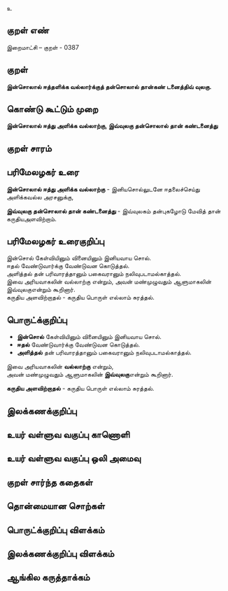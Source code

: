 உ

## குறள் எண் 

இறைமாட்சி – குறள் - 0387  

## குறள் 

**இன்சொலால் ஈத்தளிக்க வல்லார்க்குத் தன்சொலால் 
தான்கண் டனைத்திவ் வுலகு.**

## கொண்டு கூட்டும் முறை

**இன்சொலால் ஈத்து அளிக்க வல்லாற்கு, இவ்வுலகு தன்சொலால் தான் கண்டனைத்து**

## குறள் சாரம் 


## பரிமேலழகர் உரை

**இன்சொலால் ஈத்து அளிக்க வல்லாற்கு** - இனியசொல்லுடனே ஈதலைச்செய்து அளிக்கவல்ல அரசனுக்கு,  

**இவ்வுலகு தன்சொலால் தான் கண்டனைத்து** - இவ்வுலகம் தன்புகழோடு மேவித் தான் கருதியஅளவிற்றாம். 

## பரிமேலழகர் உரைகுறிப்பு   

இன்சொல் கேள்வியினும் வினையினும் இனியவாய சொல்.  
ஈதல் வேண்டுவார்க்கு வேண்டுவன கொடுத்தல்.  
அளித்தல் தன் பரிவாரத்தானும் பகைவரானும் நலிவுபடாமல்காத்தல்.  
இவை அரியவாகலின் வல்லாற்கு என்றும், அவன் மண்முழுவதும் ஆளுமாகலின் இவ்வுலகுஎன்றும் கூறினார்.  
கருதிய அளவிற்றாதல் - கருதிய பொருள் எல்லாம் சுரத்தல்.    

## பொருட்க்குறிப்பு 

* **இன்சொல்** கேள்வியினும் வினையினும் இனியவாய சொல்.  
* **ஈதல்** வேண்டுவார்க்கு வேண்டுவன கொடுத்தல்.  
* **அளித்தல்** தன் பரிவாரத்தானும் பகைவரானும் நலிவுபடாமல்காத்தல்.  

இவை அரியவாகலின் **வல்லாற்கு** என்றும்,  
அவன் மண்முழுவதும் ஆளுமாகலின் **இவ்வுலகு**என்றும் கூறினார்.  

**கருதிய அளவிற்றாதல்** - கருதிய பொருள் எல்லாம் சுரத்தல்.   

## இலக்கணக்குறிப்பு  


## உயர் வள்ளுவ வகுப்பு காணொளி


## உயர் வள்ளுவ வகுப்பு ஒலி அமைவு 

 
## குறள் சார்ந்த கதைகள் 


## தொன்மையான சொற்கள்


## பொருட்க்குறிப்பு விளக்கம்


## இலக்கணக்குறிப்பு விளக்கம்


## ஆங்கில கருத்தாக்கம் 


